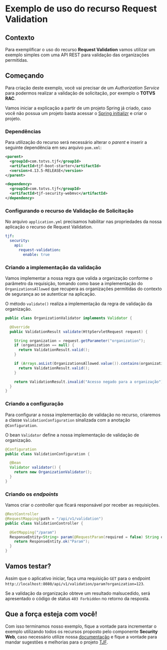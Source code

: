 # Exemplo de uso do recurso Request Validation

## Contexto

Para exemplificar o uso do recurso **Request Validation** vamos utilizar um exemplo simples com uma API REST para validação das organizações permitidas.

## Começando

Para criação deste exemplo, você vai precisar de um _Authorization Service_ para podermos realizar a validação de solicitação, por exemplo o **TOTVS RAC**.

Vamos iniciar a explicação a partir de um projeto Spring já criado, caso você não possua um projeto basta acessar o [Spring initializr](https://start.spring.io/) e criar o projeto.

### Dependências

Para utilização do recurso será necessário alterar o _parent_ e inserir a seguinte dependência em seu arquivo `pom.xml`:

```xml
<parent>
  <groupId>com.totvs.tjf</groupId>
  <artifactId>tjf-boot-starter</artifactId>
  <version>4.13.5-RELEASE</version>
</parent>
```

```xml
<dependency>
  <groupId>com.totvs.tjf</groupId>
  <artifactId>tjf-security-webmvc</artifactId>
</dependency>
```

### Configurando o recurso de Validação de Solicitação

No arquivo `application.yml` precisamos habilitar nas propriedades da nossa aplicação o recurso de Request Validation.

```yml
tjf:
  security:
    api:
      request-validation:
        enable: true
```

### Criando a implementação da validação

Vamos implementar a nossa regra que valida a organização conforme o parâmetro da requisição, tomando como base a implementação do `OrganizationsAllowed` que recupera as organizações permitidas do contexto de segurança ao se autenticar na aplicação.

O método `validate()` realiza a implementação da regra de validação da organização.

```java
public class OrganizationValidator implements Validator {

  @Override
  public ValidationResult validate(HttpServletRequest request) {

    String organization = request.getParameter("organization");
    if (organization == null) {
      return ValidationResult.valid();
    }

    if (Arrays.asList(OrganizationsAllowed.value()).contains(organization)) {
      return ValidationResult.valid();
    }

    return ValidationResult.invalid("Acesso negado para a organização");
  }
}
```

### Criando a configuração

Para configurar a nossa implementação de validação no recurso, criaremos a classe `ValidationConfiguration` sinalizada com a anotação `@Configuration`.

O bean `Validator` define a nossa implementação de validação de organização.

```java
@Configuration
public class ValidationConfiguration { 

  @Bean
  Validator validator() {
    return new OrganizationValidator();
  }
}
```

### Criando os _endpoints_

Vamos criar o _controller_ que ficará responsável por receber as requisições.

```java
@RestController
@RequestMapping(path = "/api/v1/validation")
public class ValidationController {

  @GetMapping("/param")
  ResponseEntity<String> param(@RequestParam(required = false) String organization) {
    return ResponseEntity.ok("Param");
  }
}
```

## Vamos testar?

Assim que o aplicativo iniciar, faça uma requisição `GET` para o endpoint `http://localhost:8080/api/v1/validation/param?organization=123`.  

Se a validação da organização obteve um resultado malsucedido, será apresentado o código de status `403 Forbidden` no retorno da resposta.

## Que a força esteja com você!

Com isso terminamos nosso exemplo, fique a vontade para incrementar o exemplo utilizando todos os recursos proposto pelo componente **Security Web**, caso necessário utilize nossa [documentação](https://tjf.totvs.com.br/wiki/tjf-security-webmvc) e fique a vontade para mandar sugestões e melhorias para o projeto [TJF](https://tjf.totvs.com.br/).
